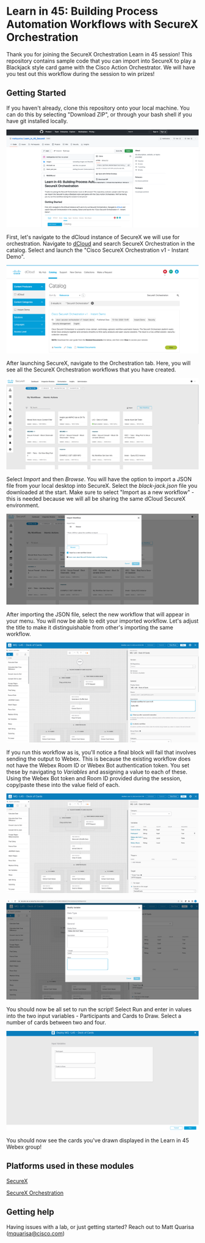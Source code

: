 # Learn in 45: Building Process Automation Workflows with SecureX Orchestration

Thank you for joining the SecureX Orchestration Learn in 45 session! This repository contains sample code that you can import into SecureX to play a Blackjack style card game with the Cisco Action Orchestrator. We will have you test out this workflow during the session to win prizes!

## Getting Started

If you haven't already, clone this repository onto your local machine. You can do this by selecting "Download ZIP", or through your bash shell if you have git installed locally.


![S1](/images/Git-Clone.png)


First, let's navigate to the dCloud instance of SecureX we will use for orchestration. Navigate to [dCloud](https://dcloud.cisco.com/) and search SecureX Orchestration in the catalog. Select and launch the "Cisco SecureX Orchestration v1 - Instant Demo".


![S2](/images/dCloud-SecureX.png)


After launching SecureX, navigate to the Orchestration tab. Here, you will see all the SecureX Orchestration workflows that you have created.


![S3](/images/Orchestration-Workflows.png)


Select *Import* and then *Browse*. You will have the option to import a JSON file from your local desktop into SecureX. Select  the *black-jack.json* file you downloaded at the start.  Make sure to select "Import as a new workflow" - this is needed because we will all be sharing the same dCloud SecureX environment.


![S4](/images/Import-Workflow.png)


After importing the JSON file, select the new workflow that will appear in your menu. You will now be able to edit your imported workflow. Let's adjust the title to make it distinguishable from other's importing the same workflow.


![S5](/images/Adjust-Title.png)


If you run this workflow as is, you'll notice a final block will fail that involves sending the output to Webex. This is because the existing workflow does not have the Webex Room ID or Webex Bot authentication token. You set these by navigating to *Variables* and assigning a value to each of these. Using the Webex Bot token and Room ID provided during the session, copy/paste these into the value field of each.


![S6](/images/Set-Variables.png)


![S7](/images/Set-Webex-Auth.png)


You should now be all set to run the script! Select Run and enter in values into the two input variables - Participants and Cards to Draw. Select a number of cards between two and four.


![S8](/images/Run.png)


You should now see the cards you've drawn displayed in the Learn in 45 Webex group!


## Platforms used in these modules

[SecureX](https://developer.cisco.com/securex/)

[SecureX Orchestration](https://developer.cisco.com/securex/orchestration/)

## Getting help

Having issues with a lab, or just getting started? Reach out to Matt Quarisa (mquarisa@cisco.com)
